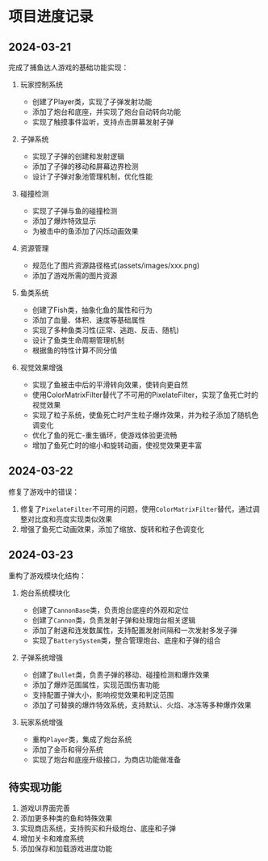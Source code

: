 # 项目进度记录

## 2024-03-21
完成了捕鱼达人游戏的基础功能实现：

1. 玩家控制系统
   - 创建了Player类，实现了子弹发射功能
   - 添加了炮台和底座，并实现了炮台自动转向功能
   - 实现了触摸事件监听，支持点击屏幕发射子弹

2. 子弹系统
   - 实现了子弹的创建和发射逻辑
   - 添加了子弹的移动和屏幕边界检测
   - 设计了子弹对象池管理机制，优化性能

3. 碰撞检测
   - 实现了子弹与鱼的碰撞检测
   - 添加了爆炸特效显示
   - 为被击中的鱼添加了闪烁动画效果

4. 资源管理
   - 规范化了图片资源路径格式(assets/images/xxx.png)
   - 添加了游戏所需的图片资源

5. 鱼类系统
   - 创建了Fish类，抽象化鱼的属性和行为
   - 添加了血量、体积、速度等基础属性
   - 实现了多种鱼类习性(正常、逃跑、反击、随机)
   - 设计了鱼类生命周期管理机制
   - 根据鱼的特性计算不同分值

6. 视觉效果增强
   - 实现了鱼被击中后的平滑转向效果，使转向更自然
   - 使用ColorMatrixFilter替代了不可用的PixelateFilter，实现了鱼死亡时的视觉效果
   - 实现了粒子系统，使鱼死亡时产生粒子爆炸效果，并为粒子添加了随机色调变化
   - 优化了鱼的死亡-重生循环，使游戏体验更流畅
   - 增加了鱼死亡时的缩小和旋转动画，使视觉效果更丰富

## 2024-03-22
修复了游戏中的错误：
1. 修复了`PixelateFilter`不可用的问题，使用`ColorMatrixFilter`替代，通过调整对比度和亮度实现类似效果
2. 增强了鱼死亡动画效果，添加了缩放、旋转和粒子色调变化

## 2024-03-23
重构了游戏模块化结构：
1. 炮台系统模块化
   - 创建了`CannonBase`类，负责炮台底座的外观和定位
   - 创建了`Cannon`类，负责发射子弹和处理炮台相关逻辑
   - 添加了射速和连发数属性，支持配置发射间隔和一次发射多发子弹
   - 实现了`BatterySystem`类，整合管理炮台、底座和子弹的组合

2. 子弹系统增强
   - 创建了`Bullet`类，负责子弹的移动、碰撞检测和爆炸效果
   - 添加了爆炸范围属性，实现范围伤害功能
   - 支持配置子弹大小，影响视觉效果和判定范围
   - 添加了可替换的爆炸特效系统，支持默认、火焰、冰冻等多种爆炸效果

3. 玩家系统增强
   - 重构`Player`类，集成了炮台系统
   - 添加了金币和得分系统
   - 实现了炮台和底座升级接口，为商店功能做准备

## 待实现功能
1. 游戏UI界面完善
2. 添加更多种类的鱼和特殊效果
3. 实现商店系统，支持购买和升级炮台、底座和子弹
4. 增加关卡和难度系统
5. 添加保存和加载游戏进度功能
